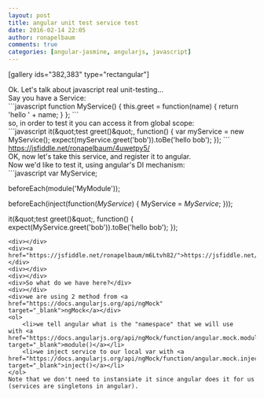 ```yaml
---
layout: post
title: angular unit test service test
date: 2016-02-14 22:05
author: ronapelbaum
comments: true
categories: [angular-jasmine, angularjs, javascript]
---
```

[gallery ids="382,383" type="rectangular"]
<div>Ok. Let's talk about javascript real unit-testing...</div>
<div></div>
<div></div>
<!--more-->
<div>Say you have a Service:</div>
<div></div>
```javascript
function MyService() {
   this.greet = function(name) {
       return 'hello ' + name;
   }
};
```
<div></div>
<div>so, in order to test it you can access it from global scope:</div>
<div></div>
```javascript
it(&amp;quot;test greet()&amp;quot;, function() {
    var myService = new MyService();
    expect(myService.greet('bob')).toBe('hello bob');
});
```
<div></div>
<div><a href="https://jsfiddle.net/ronapelbaum/4uwetpy5/" target="_blank">https://jsfiddle.net/ronapelbaum/4uwetpy5/</a></div>
<div></div>
<div></div>
<div>OK, now let's take this service, and register it to angular.</div>
<div>Now we'd like to test it, using angular's DI mechanism:</div>
<div></div>
```javascript
var MyService;

beforeEach(module('MyModule'));

beforeEach(inject(function(_MyService_) {
    MyService = _MyService_;
}));

it(&amp;quot;test greet()&amp;quot;, function() {
    expect(MyService.greet('bob')).toBe('hello bob');
});
```
<div></div>
<div><a href="https://jsfiddle.net/ronapelbaum/m6Ltvh82/">https://jsfiddle.net/ronapelbaum/m6Ltvh82/</a></div>
<div></div>
<div></div>
<div>So what do we have here?</div>
<div></div>
<div>we are using 2 method from <a href="https://docs.angularjs.org/api/ngMock" target="_blank">ngMock</a></div>
<ol>
	<li>we tell angular what is the "namespace" that we will use with <a href="https://docs.angularjs.org/api/ngMock/function/angular.mock.module" target="_blank">module()</a></li>
	<li>we inject service to our local var with <a href="https://docs.angularjs.org/api/ngMock/function/angular.mock.inject" target="_blank">inject()</a></li>
</ol>
Note that we don't need to instansiate it since angular does it for us (services are singletons in angular).

